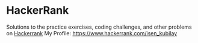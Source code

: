 # HackerRank
Solutions to the practice exercises, coding challenges, and other problems on [Hackerrank](https://www.hackerrank.com/)
My Profile: https://www.hackerrank.com/isen_kubilay

